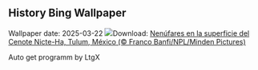 ## History Bing Wallpaper
Wallpaper date: 2025-03-22
![](https://www.bing.com/th?id=OHR.CenoteLilies_ES-ES9746016515_UHD.jpg&w=1000)Download: [Nenúfares en la superficie del Cenote Nicte-Ha, Tulum, México (© Franco Banfi/NPL/Minden Pictures)](https://www.bing.com/th?id=OHR.CenoteLilies_ES-ES9746016515_UHD.jpg)

Auto get programm by LtgX
